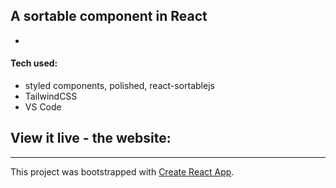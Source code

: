 ## A sortable component in React


* 


#### Tech used: 
- styled components, polished, react-sortablejs
- TailwindCSS
- VS Code


## View it live - the website:









-----------------

This project was bootstrapped with [Create React App](https://github.com/facebook/create-react-app).
